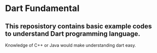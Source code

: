 # Dart Fundamental #

## This reposistory contains basic example codes to understand Dart programming language.
Knowledge of C++ or Java would make understanding dart easy.
